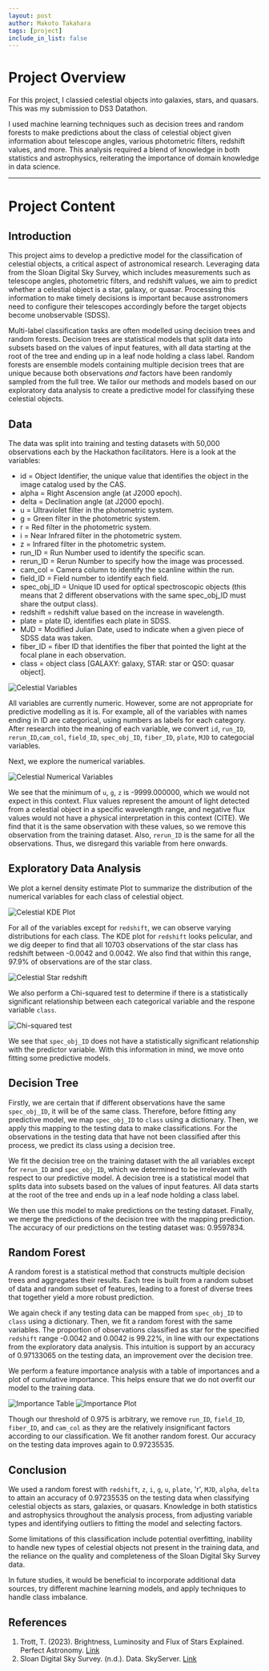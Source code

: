 ```yaml
---
layout: post
author: Makoto Takahara
tags: [project]
include_in_list: false
---
```


# Project Overview
For this project, I classied celestial objects into galaxies, stars, and quasars. This was my submission to DS3 Datathon. 

I used machine learning techniques such as decision trees and random forests to make predictions about the class of celestial object given information about telescope angles, various photometric filters, redshift values, and more. This analysis required a blend of knowledge in both statistics and astrophysics, reiterating the importance of domain knowledge in data science.

---

# Project Content

## Introduction
This project aims to develop a predictive model for the classification of celestial objects, a critical aspect of astronomical research. Leveraging data from the Sloan Digital Sky Survey, which includes measurements such as telescope angles, photometric filters, and redshift values, we aim to predict whether a celestial object is a star, galaxy, or quasar. Processing this information to make timely decisions is important because asstronomers need to configure their telescopes accordingly before the target objects become unobservable (SDSS). 

Multi-label classification tasks are often modelled using decision trees and random forests. Decision trees are statistical models that split data into subsets based on the values of input features, with all data starting at the root of the tree and ending up in a leaf node holding a class label. Random forests are ensemble models containing multiple decision trees that are unique because both observations *and* factors have been randomly sampled from the full tree. We tailor our methods and models based on our exploratory data analysis to create a predictive model for classifying these celestial objects.

## Data

The data was split into training and testing datasets with 50,000 observations each by the Hackathon facilitators. Here is a look at the variables:

 - id = Object Identifier, the unique value that identifies the object in the image catalog used by the CAS.
 - alpha = Right Ascension angle (at J2000 epoch).
 - delta = Declination angle (at J2000 epoch).
 - u = Ultraviolet filter in the photometric system.
 - g = Green filter in the photometric system.
 - r = Red filter in the photometric system.
 - i = Near Infrared filter in the photometric system.
 - z = Infrared filter in the photometric system.
 - run_ID = Run Number used to identify the specific scan.
 - rerun_ID = Rerun Number to specify how the image was processed.
 - cam_col = Camera column to identify the scanline within the run.
 - field_ID = Field number to identify each field.
 - spec_obj_ID = Unique ID used for optical spectroscopic objects (this means that 2 different observations with the same spec_obj_ID must share the output class).
 - redshift = redshift value based on the increase in wavelength.
 - plate = plate ID, identifies each plate in SDSS.
 - MJD = Modified Julian Date, used to indicate when a given piece of SDSS data was taken.
 - fiber_ID = fiber ID that identifies the fiber that pointed the light at the focal plane in each observation.
 - class = object class [GALAXY: galaxy, STAR: star or QSO: quasar object].

![Celestial Variables](/images/Screenshot-2024-01-21-at-00.05.09.png)

All variables are currently numeric. However, some are not appropriate for predictive modelling as it is. For example, all of the variables with names ending in ID are categorical, using numbers as labels for each category. After research into the meaning of each variable, we convert `id`, `run_ID`, `rerun_ID`,`cam_col`, `field_ID`, `spec_obj_ID`, `fiber_ID`, `plate`, `MJD` to categocial variables.

Next, we explore the numerical variables.

![Celestial Numerical Variables](/images/Screenshot-2024-01-21-at-00.16.47.png)

We see that the minimum of `u`, `g`, `z` is -9999.000000, which we would not expect in this context. Flux values represent the amount of light detected from a celestial object in a specific wavelength range, and negative flux values would not have a physical interpretation in this context (CITE). We find that it is the same observation with these values, so we remove this observation from the training dataset. Also, `rerun_ID` is the same for all the observations. Thus, we disregard this variable from here onwards. 


## Exploratory Data Analysis

We plot a kernel density estimate Plot to summarize the distribution of the numerical variables for each class of celestial object. 

![Celestial KDE Plot](/images/Screenshot-2024-01-21-at-00.37.37.png)

For all of the variables except for `redshift`, we can observe varying distributions for each class. The KDE plot for `redshift` looks pelicular, and we dig deeper to find that all 10703 observations of the star class has redshift between -0.0042 and 0.0042. We also find that within this range, 97.9% of observations are of the star class.

![Celestial Star redshift](/images/Screenshot-2024-01-21-at-00.48.50.png)

We also perform a Chi-squared test to determine if there is a statistically significant relationship between each categorical variable and the respone variable `class`.

![Chi-squared test](/images/Screenshot-2024-01-21-at-00.51.46.png)

We see that `spec_obj_ID` does not have a statistically significant relationship with the predictor variable. With this information in mind, we move onto fitting some predictive models. 

## Decision Tree

Firstly, we are certain that if different observations have the same `spec_obj_ID`, it will be of the same class. Therefore, before fitting any predictive model, we map `spec_obj_ID` to `class` using a dictionary. Then, we apply this mapping to the testing data to make classifications. For the observations in the testing data that have not been classified after this process, we predict its class using a decision tree. 

We fit the decision tree on the training dataset with the all variables except for `rerun_ID` and `spec_obj_ID`, which we determined to be irrelevant with respect to our predictive model. A decision tree is a statistical model that splits data into subsets based on the values of input features. All data starts at the root of the tree and ends up in a leaf node holding a class label. 

We then use this model to make predictions on the testing dataset. Finally, we merge the predictions of the decision tree with the mapping prediction. The accuracy of our predictions on the testing dataset was: 0.9597834.

## Random Forest

A random forest is a statistical method that constructs multiple decision trees and aggregates their results. Each tree is built from a random subset of data and random subset of features, leading to a forest of diverse trees that together yield a more robust prediction.

We again check if any testing data can be mapped from `spec_obj_ID` to `class` using a dictionary. Then, we fit a random forest with the same variables. The proportion of observations classified as star for the specified `redshift` range -0.0042 and 0.0042 is 99.22%, in line with our expectations from the exploratory data analysis. This intuition is support by an accuracy of 0.97133065 on the testing data, an improvement over the decision tree. 

We perform a feature importance analysis with a table of importances and a plot of cumulative importance. This helps ensure that we do not overfit our model to the training data. 

![Importance Table](/images/Screenshot-2024-01-21-at-01.33.44.png)
![Importance Plot](/images/Screenshot-2024-01-21-at-01.33.53.png)

Though our threshold of 0.975 is arbitrary, we remove `run_ID`, `field_ID`, `fiber_ID`, and `cam_col` as they are the relatively insignificant factors according to our classification. We fit another random forest. Our accuracy on the testing data improves again to 0.97235535. 


## Conclusion

We used a random forest with `redshift`, `z`, `i`, `g`, `u`, `plate`, 'r', `MJD`, `alpha`, `delta` to attain an accuracy of 0.97235535 on the testing data when classifying celestial objects as stars, galaxies, or quasars. Knowledge in both statistics and astrophysics throughout the analysis process, from adjusting variable types and identifying outliers to fitting the model and selecting factors. 

Some limitations of this classification include potential overfitting, inability to handle new types of celestial objects not present in the training data, and the reliance on the quality and completeness of the Sloan Digital Sky Survey data.

In future studies, it would be beneficial to incorporate additional data sources, try different machine learning models, and apply techniques to handle class imbalance.

## References 

1. Trott, T. (2023). Brightness, Luminosity and Flux of Stars Explained. Perfect Astronomy. [Link](https://perfectastronomy.com/astronomy-course/luminosity-flux-stars/)
2. Sloan Digital Sky Survey. (n.d.). Data. SkyServer. [Link](https://skyserver.sdss.org/dr1/en/sdss/data/data.asp)
